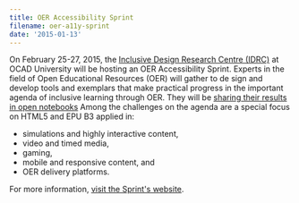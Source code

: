 ```yaml
---
title: OER Accessibility Sprint
filename: oer-a11y-sprint
date: '2015-01-13'
---
```

On February 25-27, 2015, the [Inclusive Design Research Centre (IDRC)](http://idrc.ocadu.ca)
at OCAD University will be hosting an OER Accessibility Sprint.
Experts in the field of Open Educational Resources (OER) will gather to de
sign and develop tools and exemplars that make practical progress in the
important agenda of inclusive learning through OER.
They will be [sharing their results in open notebooks](https://docs.google.com/document/d/1EPdECgqM7BxDmfh5CHJ7ZYr00ldxUqkcnJOddaMvXTE/edit)
Among the challenges on the agenda are a special focus on HTML5 and EPU
B3 applied in:

- simulations and highly interactive content,
- video and timed media,
- gaming,
- mobile and responsive content, and
- OER delivery platforms.

For more information, [visit the Sprint's website](../accessibilitySprint2015.html).
